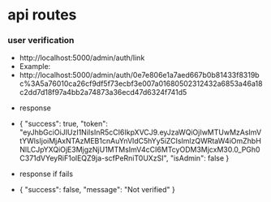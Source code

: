 
# api routes

### user verification 
- http://localhost:5000/admin/auth/link
- Example: 
- http://localhost:5000/admin/auth/0e7e806e1a7aed667b0b81433f8319bc%3A5a76010ca26cf9df5f73ecbf3e007a01680502312432a6853a46a18c2dd7d18f97a4bb2a74873a36ecd47d6324f741d5

* response
- {
  "success": true,
  "token": "eyJhbGciOiJIUzI1NiIsInR5cCI6IkpXVCJ9.eyJzaWQiOjIwMTUwMzAsImVtYWlsIjoiMjAxNTAzMEB1cnAuYnVldC5hYy5iZCIsImlzQWRtaW4iOmZhbHNlLCJpYXQiOjE3MjgzNjU1MTMsImV4cCI6MTcyODM3MjcxM30.0_PGh0C371dVYeyRiF1olEQZ9ja-scfPeRniT0UXzSI",
  "isAdmin": false
}

* response if fails

- {
  "success": false,
  "message": "Not verified"
}